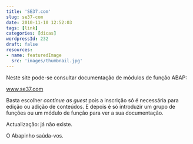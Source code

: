 ```yaml
---
title: 'SE37.com'
slug: se37-com
date: 2010-11-10 12:52:03
tags: [link]
categories: [dicas]
wordpressId: 232
draft: false
resources:
- name: featuredImage
  src: 'images/thumbnail.jpg'
---
```

Neste site pode-se consultar documentação de módulos de função ABAP:

www.se37.com

Basta escolher _continue as guest_ pois a inscrição só é necessária para edição ou adição de conteúdos. E depois é só introduzir um grupo de funções ou um módulo de função para ver a sua documentação.

Actualização: já não existe.

O Abapinho saúda-vos.
